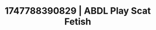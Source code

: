 ---
categories:
- JOI (jerk off instructions)
- Close contact
- Deep gaze
- Lip gloss fantasy
- Teasing look
image: /assets/images/1747788390829.jpg
layout: post
seo:
  description: Featured content with high-quality ABDL Play, Scat Fetish. HD images
    available.
  keywords: ABDL Play, Scat Fetish
  og_image: /assets/images/1747788390829.jpg
  schema_type: VisualArtwork
tags:
- ABDL Play
- Scat Fetish
- '#1747788390829'
title: 1747788390829 | ABDL Play Scat Fetish
---